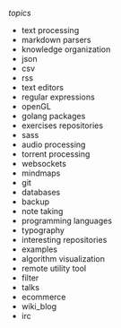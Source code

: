 *topics*
 - text processing
 - markdown parsers
 - knowledge organization
 - json
 - csv
 - rss
 - text editors
 - regular expressions
 - openGL
 - golang packages
 - exercises repositories
 - sass
 - audio processing
 - torrent processing
 - websockets
 - mindmaps
 - git
 - databases
 - backup
 - note taking
 - programming languages
 - typography
 - interesting repositories
 - examples
 - algorithm visualization
 - remote utility tool
 - filter
 - talks
 - ecommerce
 - wiki_blog
 - irc
